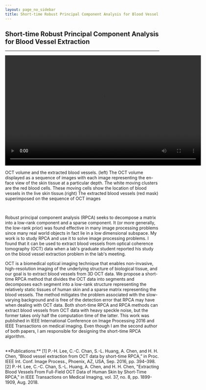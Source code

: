 ```yaml
---
layout: page_no_sidebar
title: Short-time Robust Principal Component Analysis for Blood Vessel Extraction
---
```


## Short-time Robust Principal Component Analysis for Blood Vessel Extraction
***

<div class="video_with_caption">
    <video class="center" width="640" height="360" controls>
       <source src="/assets/blood_vessel_demo.mp4" type="video/mp4">
    Your browser does not support the video tag.
    </video>
    <p> OCT volume and the extracted blood vessels. (left) The OCT volume displayed as a sequence of images with each image representing the  en-face view of the skin tissue at a particular depth. The white moving clusters are the red blood cells. These moving cells show the location of blood vessels in the live skin tissue.(right) The extracted blood vessels (red mask) superimposed on the sequence of OCT images </p>
</div>
<br>

<!-- What is RPCA -->
Robust principal component analysis (RPCA) seeks to decompose a matrix into a low-rank component and a sparse component. It (or more generally, the low-rank prior) was found effective in many image processing problems since many real world objects in fact lie in a low dimensional subspace. My work is to study RPCA and use it to solve image processing problems. I found that it can be used to extract blood vessels from optical coherence tomography (OCT) data when a lab's graduate student reported his study on the blood vessel extraction problem in the lab's meeting.

<!-- Application of RPCA to blood vessel extraction -->
OCT is a biomedical optical imaging technique that enables non-invasive, high-resolution imaging of the underlying structure of biological tissue, and our goal is to extract blood vessels from 3D OCT data. We propose a short-time RPCA method that divides the OCT data into segments and decomposes each segment into a low-rank structure representing the relatively static tissues of human skin and a sparse matrix representing the blood vessels. The method mitigates the problem associated with the slow-varying background and is free of the detection error that RPCA may have when dealing with OCT data. Both short-time RPCA and RPCA methods can extract blood vessels from OCT data with heavy speckle noise, but the former takes only half the computation time of the latter. This work was published in IEEE International Conference on Image Processing 2016 and IEEE Transactions on medical imaging. Even though I am the second author of both papers, I am responsible for designing the short-time RPCA algorithm.

<br>
**Publications:**  
[1] P.-H. Lee, C.-C. Chan, S.-L. Huang, A. Chen, and H. H. Chen, “Blood vessel extraction from OCT data by short-time RPCA,” in Proc. IEEE Int. Conf. Image Process., Phoenix, AZ, USA, Sep. 2016, pp. 394–398.  
[2] P.-H. Lee, C.-C. Chan, S.-L. Huang, A. Chen, and H. H. Chen, "Extracting Blood Vessels From Full-Field OCT Data of Human Skin by Short-Time RPCA," in IEEE Transactions on Medical Imaging, vol. 37, no. 8, pp. 1899-1909, Aug. 2018.
